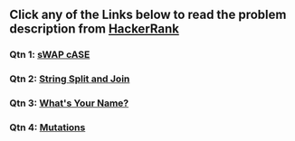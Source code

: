 ## Click any of the Links below to read the problem description from [HackerRank](https://www.hackerrank.com/)

### Qtn 1: [sWAP cASE](https://www.hackerrank.com/challenges/swap-case/problem?isFullScreen=true)

### Qtn 2: [String Split and Join](https://www.hackerrank.com/challenges/python-string-split-and-join/problem?isFullScreen=true)

### Qtn 3: [What's Your Name?](https://www.hackerrank.com/challenges/whats-your-name/problem?isFullScreen=true)

### Qtn 4: [Mutations](https://www.hackerrank.com/challenges/python-mutations/problem?isFullScreen=true)
